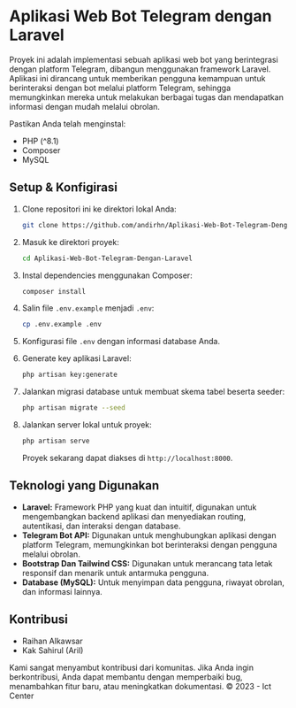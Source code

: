 # Aplikasi Web Bot Telegram dengan Laravel

<!-- ![Logo Aplikasi](link_ke_logo.png) -->

Proyek ini adalah implementasi sebuah aplikasi web bot yang berintegrasi dengan platform Telegram, dibangun menggunakan framework Laravel. Aplikasi ini dirancang untuk memberikan pengguna kemampuan untuk berinteraksi dengan bot melalui platform Telegram, sehingga memungkinkan mereka untuk melakukan berbagai tugas dan mendapatkan informasi dengan mudah melalui obrolan.

Pastikan Anda telah menginstal:

-   PHP (^8.1)
-   Composer
-   MySQL

## Setup & Konfigirasi

1. Clone repositori ini ke direktori lokal Anda:

    ```bash
    git clone https://github.com/andirhn/Aplikasi-Web-Bot-Telegram-Dengan-Laravel.git
    ```

2. Masuk ke direktori proyek:

    ```bash
    cd Aplikasi-Web-Bot-Telegram-Dengan-Laravel
    ```

3. Instal dependencies menggunakan Composer:

    ```bash
    composer install
    ```

4. Salin file `.env.example` menjadi `.env`:

    ```bash
    cp .env.example .env
    ```

5. Konfigurasi file `.env` dengan informasi database Anda.

6. Generate key aplikasi Laravel:

    ```bash
    php artisan key:generate
    ```

7. Jalankan migrasi database untuk membuat skema tabel beserta seeder:

    ```bash
    php artisan migrate --seed
    ```

8. Jalankan server lokal untuk proyek:

    ```bash
    php artisan serve
    ```

    Proyek sekarang dapat diakses di `http://localhost:8000`.

## Teknologi yang Digunakan

-   **Laravel:** Framework PHP yang kuat dan intuitif, digunakan untuk mengembangkan backend aplikasi dan menyediakan routing, autentikasi, dan interaksi dengan database.
-   **Telegram Bot API:** Digunakan untuk menghubungkan aplikasi dengan platform Telegram, memungkinkan bot berinteraksi dengan pengguna melalui obrolan.
-   **Bootstrap Dan Tailwind CSS:** Digunakan untuk merancang tata letak responsif dan menarik untuk antarmuka pengguna.
-   **Database (MySQL):** Untuk menyimpan data pengguna, riwayat obrolan, dan informasi lainnya.

## Kontribusi
- Raihan Alkawsar
- Kak Sahirul (Aril)

Kami sangat menyambut kontribusi dari komunitas. Jika Anda ingin berkontribusi, Anda dapat membantu dengan memperbaiki bug, menambahkan fitur baru, atau meningkatkan dokumentasi.
© 2023 - Ict Center
